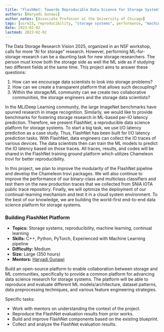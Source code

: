 ```yaml
---
title: "FlashNet: Towards Reproducible Data Science for Storage System" 
authors: [Haryadi Gunawi]
author_notes: [Associate Professor at the University of Chicago]
tags: [osre23, reproducibility, "storage systems", performance, "machine learning", “data science”]
date: 2023-02-02
lastmod: 2023-02-02
---
```


The Data Storage Research Vision 2025, organized in an NSF workshop, calls for more “AI for storage” research. However, performing ML-for-storage research can be a daunting task for new storage researchers. The person must know both the storage side as well the ML side as if studying two different fields at the same time. This project aims to answer these questions: 

1. How can we encourage data scientists to look into storage problems? 
2. How can we create a transparent platform that allows such decoupling? 
3. Within the storage/ML community can we create two collaborative communities, the storage engineers and the storage data scientists? 

In the ML/Deep Learning community, the large ImageNet benchmarks have spurred research in image recognition. Similarly, we would like to provide benchmarks for fostering storage research in ML-based per-IO latency prediction. Therefore, we present FlashNet, a reproducible data science platform for storage systems. To start a big task, we use I/O latency prediction as a case study. Thus, FlashNet has been built for I/O latency prediction tasks. With FlashNet, data engineers can collect the IO traces of various devices. The data scientists then can train the ML models to predict the IO latency based on those traces. All traces, results, and codes will be shared in the FlashNet training ground platform which utilizes Chameleon trovi for better reproducibility.

In this project, we plan to improve the modularity of the FlashNet pipeline and develop the Chameleon trovi packages. We will also continue to improve the performance of our binary-class and multiclass classifiers and test them on the new production traces that we collected from SNIA IOTA public trace repository. Finally, we will optimize the deployment of our continual-learning mechanism and test it in a cloud system environment. To the best of our knowledge, we are building the world-first end-to-end data science platform for storage systems. 

### Building FlashNet Platform

- **Topics:** Storage systems, reproducibility, machine learning, continual learning
- **Skills:** C++, Python, PyTorch, Experienced with Machine Learning pipeline
- **Difficulty:** Medium
- **Size:** Large (350 hours)
- **Mentors:** [Haryadi Gunawi](https://people.cs.uchicago.edu/~haryadi/)

Build an open-source platform to enable collaboration between storage and ML communities, specifically to provide a common platform for advancing data science research for storage systems. The platform will be able to reproduce and evaluate different ML models/architecture, dataset patterns, data preprocessing techniques, and various feature engineering strategies. 

Specific tasks:
- Work with mentors on understanding the context of the project.
- Reproduce the FlashNet evaluation results from prior works.
- Build and improve FlashNet components based on the existing blueprint. 
- Collect and analyze the FlashNet evaluation results.
